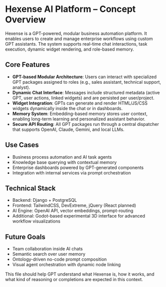 # Hexense AI Platform – Concept Overview

Hexense is a GPT-powered, modular business automation platform. It enables users to create and manage enterprise workflows using custom GPT assistants. The system supports real-time chat interactions, task execution, dynamic widget rendering, and role-based memory.

## Core Features

- **GPT-based Modular Architecture**: Users can interact with specialized GPT packages assigned to roles (e.g., sales assistant, technical support, analyst).
- **Dynamic Chat Interface**: Messages include structured metadata (active GPT, user actions, linked widgets) and are persisted per user/project.
- **Widget Integration**: GPTs can generate and render HTML/JS/CSS widgets dynamically inside the chat or in dashboards.
- **Memory System**: Embedding-based memory stores user context, enabling long-term learning and personalized assistant behavior.
- **Secure API Routing**: All GPT packages run through a central dispatcher that supports OpenAI, Claude, Gemini, and local LLMs.

## Use Cases

- Business process automation and AI task agents
- Knowledge base querying with contextual memory
- Enterprise dashboards powered by GPT-generated components
- Integration with internal services via prompt orchestration

## Technical Stack

- Backend: Django + PostgreSQL
- Frontend: TailwindCSS, DevExtreme, jQuery (React planned)
- AI Engine: OpenAI API, vector embeddings, prompt-routing
- Additional: Godot-based experimental 3D interface for advanced workflow visualizations

## Future Goals

- Team collaboration inside AI chats
- Semantic search over user memory
- Ontology-driven no-code prompt composition
- Visual agent orchestration with dynamic node linking

This file should help GPT understand what Hexense is, how it works, and what kind of reasoning or completions are expected in this context.
